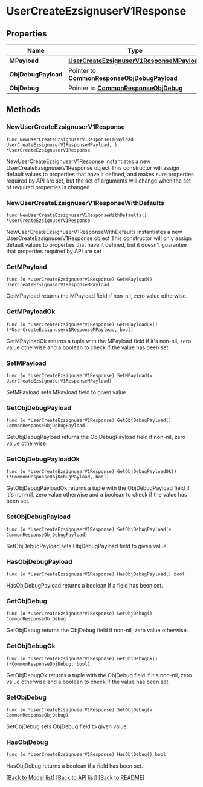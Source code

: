 # UserCreateEzsignuserV1Response

## Properties

Name | Type | Description | Notes
------------ | ------------- | ------------- | -------------
**MPayload** | [**UserCreateEzsignuserV1ResponseMPayload**](UserCreateEzsignuserV1ResponseMPayload.md) |  | 
**ObjDebugPayload** | Pointer to [**CommonResponseObjDebugPayload**](CommonResponseObjDebugPayload.md) |  | [optional] 
**ObjDebug** | Pointer to [**CommonResponseObjDebug**](CommonResponseObjDebug.md) |  | [optional] 

## Methods

### NewUserCreateEzsignuserV1Response

`func NewUserCreateEzsignuserV1Response(mPayload UserCreateEzsignuserV1ResponseMPayload, ) *UserCreateEzsignuserV1Response`

NewUserCreateEzsignuserV1Response instantiates a new UserCreateEzsignuserV1Response object
This constructor will assign default values to properties that have it defined,
and makes sure properties required by API are set, but the set of arguments
will change when the set of required properties is changed

### NewUserCreateEzsignuserV1ResponseWithDefaults

`func NewUserCreateEzsignuserV1ResponseWithDefaults() *UserCreateEzsignuserV1Response`

NewUserCreateEzsignuserV1ResponseWithDefaults instantiates a new UserCreateEzsignuserV1Response object
This constructor will only assign default values to properties that have it defined,
but it doesn't guarantee that properties required by API are set

### GetMPayload

`func (o *UserCreateEzsignuserV1Response) GetMPayload() UserCreateEzsignuserV1ResponseMPayload`

GetMPayload returns the MPayload field if non-nil, zero value otherwise.

### GetMPayloadOk

`func (o *UserCreateEzsignuserV1Response) GetMPayloadOk() (*UserCreateEzsignuserV1ResponseMPayload, bool)`

GetMPayloadOk returns a tuple with the MPayload field if it's non-nil, zero value otherwise
and a boolean to check if the value has been set.

### SetMPayload

`func (o *UserCreateEzsignuserV1Response) SetMPayload(v UserCreateEzsignuserV1ResponseMPayload)`

SetMPayload sets MPayload field to given value.


### GetObjDebugPayload

`func (o *UserCreateEzsignuserV1Response) GetObjDebugPayload() CommonResponseObjDebugPayload`

GetObjDebugPayload returns the ObjDebugPayload field if non-nil, zero value otherwise.

### GetObjDebugPayloadOk

`func (o *UserCreateEzsignuserV1Response) GetObjDebugPayloadOk() (*CommonResponseObjDebugPayload, bool)`

GetObjDebugPayloadOk returns a tuple with the ObjDebugPayload field if it's non-nil, zero value otherwise
and a boolean to check if the value has been set.

### SetObjDebugPayload

`func (o *UserCreateEzsignuserV1Response) SetObjDebugPayload(v CommonResponseObjDebugPayload)`

SetObjDebugPayload sets ObjDebugPayload field to given value.

### HasObjDebugPayload

`func (o *UserCreateEzsignuserV1Response) HasObjDebugPayload() bool`

HasObjDebugPayload returns a boolean if a field has been set.

### GetObjDebug

`func (o *UserCreateEzsignuserV1Response) GetObjDebug() CommonResponseObjDebug`

GetObjDebug returns the ObjDebug field if non-nil, zero value otherwise.

### GetObjDebugOk

`func (o *UserCreateEzsignuserV1Response) GetObjDebugOk() (*CommonResponseObjDebug, bool)`

GetObjDebugOk returns a tuple with the ObjDebug field if it's non-nil, zero value otherwise
and a boolean to check if the value has been set.

### SetObjDebug

`func (o *UserCreateEzsignuserV1Response) SetObjDebug(v CommonResponseObjDebug)`

SetObjDebug sets ObjDebug field to given value.

### HasObjDebug

`func (o *UserCreateEzsignuserV1Response) HasObjDebug() bool`

HasObjDebug returns a boolean if a field has been set.


[[Back to Model list]](../README.md#documentation-for-models) [[Back to API list]](../README.md#documentation-for-api-endpoints) [[Back to README]](../README.md)


